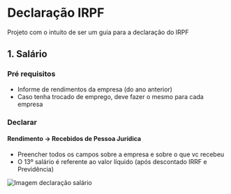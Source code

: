 # Declaração IRPF

Projeto com o intuito de ser um guia para a declaração do IRPF

## 1. Salário

### Pré requisitos

- Informe de rendimentos da empresa (do ano anterior)
- Caso tenha trocado de emprego, deve fazer o mesmo para cada empresa

### Declarar

#### Rendimento -> Recebidos de Pessoa Jurídica

- Preencher todos os campos sobre a empresa e sobre o que vc recebeu
- O 13º salário é referente ao valor líquido (após descontado IRRF e Previdência)

![Imagem declaração salário](salario-1.png)

